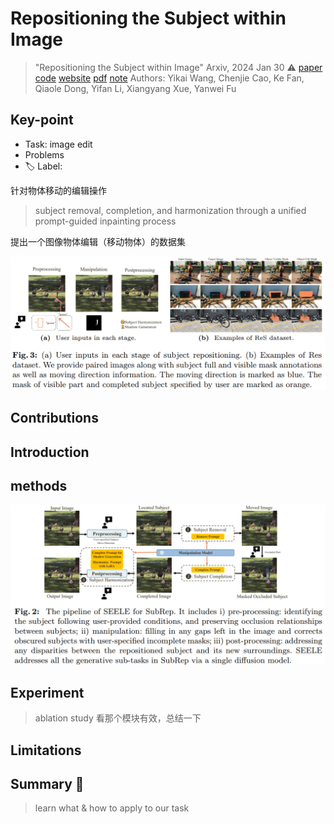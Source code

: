 # Repositioning the Subject within Image

> "Repositioning the Subject within Image" Arxiv, 2024 Jan 30 :warning:
> [paper](http://arxiv.org/abs/2401.16861v2) [code]() [website](https://yikai-wang.github.io/seele/) [pdf](./2024_01_Arxiv_Repositioning-the-Subject-within-Image.pdf) [note](./2024_01_Arxiv_Repositioning-the-Subject-within-Image_Note.md)
> Authors: Yikai Wang, Chenjie Cao, Ke Fan, Qiaole Dong, Yifan Li, Xiangyang Xue, Yanwei Fu

## Key-point

- Task: image edit
- Problems
- :label: Label:



针对物体移动的编辑操作

> subject removal, completion, and harmonization through a unified prompt-guided inpainting process

提出一个图像物体编辑（移动物体）的数据集

![image-20240430160229025](docs/2024_01_Arxiv_Repositioning-the-Subject-within-Image_Note/image-20240430160229025.png)



## Contributions

## Introduction



## methods

![SEELE_pipeline.png](docs/2024_01_Arxiv_Repositioning-the-Subject-within-Image_Note/SEELE_pipeline.png)





## Experiment

> ablation study 看那个模块有效，总结一下

## Limitations

## Summary :star2:

> learn what & how to apply to our task

